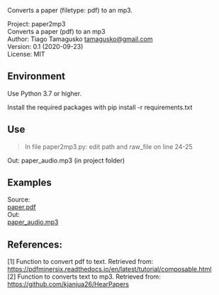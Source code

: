 Converts a paper (filetype: pdf) to an mp3.

Project: paper2mp3  
Converts a paper (pdf) to an mp3  
Author:  Tiago Tamagusko <tamagusko@gmail.com>  
Version: 0.1 (2020-09-23)  
License: MIT

## Environment
Use Python 3.7 or higher.

Install the required packages with pip install -r requirements.txt

## Use
> In file paper2mp3.py: edit path and raw_file on line 24-25

Out: paper_audio.mp3 (in project folder)

## Examples
Source:  
[paper.pdf](paper.pdf)  
Out:  
[paper_audio.mp3](paper_audio.mp3)

## References:

<a id="1">[1]</a> 
Function to convert pdf to text. 
Retrieved from: https://pdfminersix.readthedocs.io/en/latest/tutorial/composable.html  
<a id="2">[2]</a>
Function to converts text to mp3.
Retrieved from: https://github.com/kjanjua26/HearPapers
